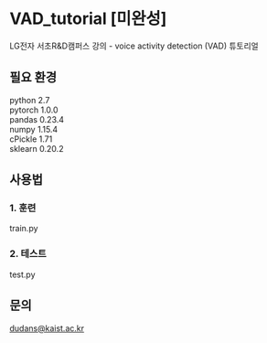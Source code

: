 # VAD_tutorial [미완성]

LG전자 서초R&D캠퍼스 강의 - voice activity detection (VAD) 튜토리얼

## 필요 환경
python 2.7  
pytorch 1.0.0  
pandas 0.23.4  
numpy 1.15.4  
cPickle 1.71  
sklearn 0.20.2  



## 사용법
### 1. 훈련
train.py  

### 2. 테스트
test.py  



## 문의
dudans@kaist.ac.kr
